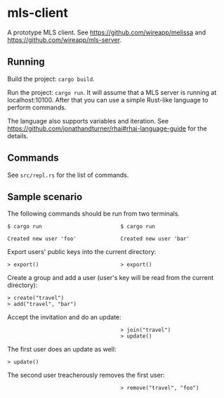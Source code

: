 # mls-client

A prototype MLS client. See <https://github.com/wireapp/melissa> and
<https://github.com/wireapp/mls-server>.

## Running

Build the project: `cargo build`.

Run the project: `cargo run`. It will assume that a MLS server is running at
localhost:10100. After that you can use a simple Rust-like language to
perform commands.

The language also supports variables and iteration. See
https://github.com/jonathandturner/rhai#rhai-language-guide for the details.

## Commands

See `src/repl.rs` for the list of commands.

## Sample scenario

The following commands should be run from two terminals.

    $ cargo run                         $ cargo run

    Created new user 'foo'              Created new user 'bar'

Export users' public keys into the current directory:

    > export()                          > export()

Create a group and add a user (user's key will be read from the current
directory):

    > create("travel")
    > add("travel", "bar")

Accept the invitation and do an update:

                                        > join("travel")
                                        > update()

The first user does an update as well:

    > update()

The second user treacherously removes the first user:

                                        > remove("travel", "foo")
